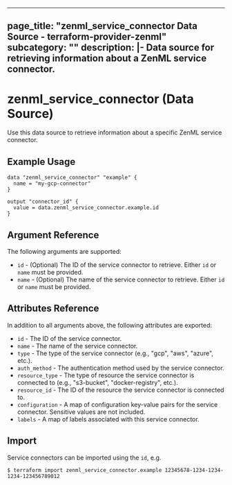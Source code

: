 
---
page_title: "zenml_service_connector Data Source - terraform-provider-zenml"
subcategory: ""
description: |-
  Data source for retrieving information about a ZenML service connector.
---

# zenml_service_connector (Data Source)

Use this data source to retrieve information about a specific ZenML service connector.

## Example Usage

```hcl
data "zenml_service_connector" "example" {
  name = "my-gcp-connector"
}

output "connector_id" {
  value = data.zenml_service_connector.example.id
}
```

## Argument Reference

The following arguments are supported:

* `id` - (Optional) The ID of the service connector to retrieve. Either `id` or `name` must be provided.
* `name` - (Optional) The name of the service connector to retrieve. Either `id` or `name` must be provided.

## Attributes Reference

In addition to all arguments above, the following attributes are exported:

* `id` - The ID of the service connector.
* `name` - The name of the service connector.
* `type` - The type of the service connector (e.g., "gcp", "aws", "azure", etc.).
* `auth_method` - The authentication method used by the service connector.
* `resource_type` - The type of resource the service connector is connected to (e.g., "s3-bucket", "docker-registry", etc.).
* `resource_id` - The ID of the resource the service connector is connected to.
* `configuration` - A map of configuration key-value pairs for the service connector. Sensitive values are not included.
* `labels` - A map of labels associated with this service connector.

## Import

Service connectors can be imported using the `id`, e.g.

```
$ terraform import zenml_service_connector.example 12345678-1234-1234-1234-123456789012
```